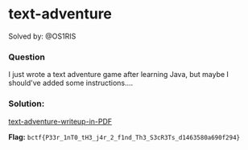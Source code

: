 # text-adventure

Solved by: @OS1RIS

### Question
I just wrote a text adventure game after learning Java, but maybe I should've added some instructions....

### Solution:
[text-adventure-writeup-in-PDF](https://github.com/rehackxyz/REUN10N/blob/main/CTF-writeups/2024/buckeyeCTF/rev-text-adventure/text-adventure.pdf)

**Flag:** `bctf{P33r_1nT0_tH3_j4r_2_f1nd_Th3_S3cR3Ts_d1463580a690f294}`
